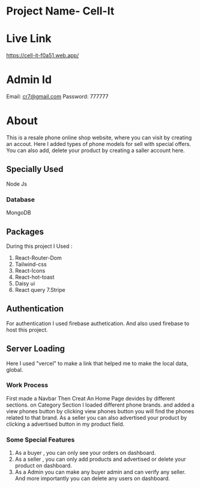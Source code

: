 # Project Name- Cell-It

# Live Link 
https://cell-it-f0a51.web.app/

# Admin Id
Email: cr7@gmail.com
Password: 777777

# About
This is a resale phone online shop website, where you can visit by creating an accout. Here I added types of phone models for sell with special offers. You can also add, delete your product by creating a saller account here.

## Specially Used
Node Js

 ### Database
  MongoDB

 ## Packages
 During this project I Used :
 1. React-Router-Dom
 2. Tailwind-css
 3. React-Icons
 4. React-hot-toast
 5. Daisy ui
 6. React query
 7.Stripe

 ## Authentication
For authentication I used firebase authetication.
And also used firebase to host this project.
 
 ## Server Loading
Here I used "vercel" to make a link that helped me to make the local data, global.

### Work Process
First made a Navbar
Then Creat An Home Page devides by different sections. on Category Section I loaded different phone brands. and added a view phones button
by clicking view phones button you will find the phones related to that brand. As a seller you can also advertised your product by clicking a advertised button in my product field.

### Some Special Features
1. As a buyer , you can only see your orders on dashboard. 
2. As a seller , you can only  add products and advertised or delete your product on dashboard.
3. As a Admin you can make any buyer admin and can verify any seller. And more importantly you can delete any users on dashboard. 
